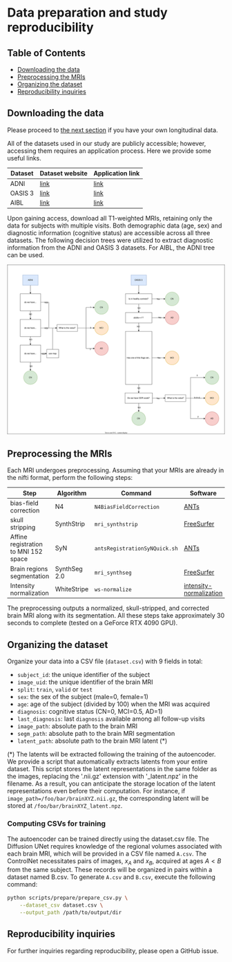 # Data preparation and study reproducibility

## Table of Contents
- [Downloading the data](#downloading-the-data)
- [Preprocessing the MRIs](#preprocessing-the-mris)
- [Organizing the dataset](#organizing-the-dataset)
- [Reproducibility inquiries](#reproducibility-inquiries)

## Downloading the data

Please proceed to [the next section](#preprocessing-the-mris) if you have your own longitudinal data.


All of the datasets used in our study are publicly accessible; however, accessing them requires an application process. Here we provide some useful links. 

| Dataset | Dataset website                            | Application link                                            |
| ------- | ------------------------------------------ | ----------------------------------------------------------- |
| ADNI    | [link](https://adni.loni.usc.edu/)         | [link](https://adni.loni.usc.edu/data-samples/access-data/) |
| OASIS 3 | [link](https://www.oasis-brains.org/#data) | [link](https://www.oasis-brains.org/#data)                  |
| AIBL    | [link](https://aibl.org.au/)               | [link](https://ida.loni.usc.edu/login.jsp)                  |

Upon gaining access, download all T1-weighted MRIs, retaining only the data for subjects with multiple visits. Both demographic data (age, sex) and diagnostic information (cognitive status) are accessible across all three datasets. The following decision trees were utilized to extract diagnostic information from the ADNI and OASIS 3 datasets. For AIBL, the ADNI tree can be used.

![decision-tree](assets/diagnosis_decision_tree.drawio.svg)


## Preprocessing the MRIs

Each MRI undergoes preprocessing. Assuming that your MRIs are already in the nifti format, perform the following steps:

| Step                                 | Algorithm    | Command                       | Software                                                     |
| ------------------------------------ | ------------ | ----------------------------- | ------------------------------------------------------------ |
| bias-field correction                | N4           | `N4BiasFieldCorrection`       | [ANTs](https://github.com/ANTsX/ANTs)                        |
| skull stripping                      | SynthStrip   | `mri_synthstrip`              | [FreeSurfer](https://surfer.nmr.mgh.harvard.edu/)            |
| Affine registration to MNI 152 space | SyN          | `antsRegistrationSyNQuick.sh` | [ANTs](https://github.com/ANTsX/ANTs)                        |
| Brain regions segmentation           | SynthSeg 2.0 | `mri_synthseg`                | [FreeSurfer](https://surfer.nmr.mgh.harvard.edu/)            |
| Intensity normalization              | WhiteStripe  | `ws-normalize`                | [intensity-normalization](https://github.com/jcreinhold/intensity-normalization) |

The preprocessing outputs a normalized, skull-stripped, and corrected brain MRI along with its segmentation. All these steps take approximately 30 seconds to complete (tested on a GeForce RTX 4090 GPU).

## Organizing the dataset

Organize your data into a CSV file (`dataset.csv`) with 9 fields in total:

* `subject_id`: the unique identifier of the subject
* `image_uid`: the unique identifier of the brain MRI
* `split`: `train`, `valid` or `test`
* `sex`: the sex of the subject (male=0, female=1)
* `age`: age of the subject (divided by 100) when the MRI was acquired 
* `diagnosis`: cognitive status (CN=0, MCI=0.5, AD=1) 
* `last_diagnosis`: last `diagnosis` available among all follow-up visits 
* `image_path`: absolute path to the brain MRI
* `segm_path`: absolute path to the brain MRI segmentation
* `latent_path`: absolute path to the brain MRI latent (*)

(*) The latents will be extracted following the training of the autoencoder. We provide a script that automatically extracts latents from your entire dataset. This script stores the latent representations in the same folder as the images, replacing the '.nii.gz' extension with '_latent.npz' in the filename. As a result, you can anticipate the storage location of the latent representations even before their computation. For instance, if `image_path=/foo/bar/brainXYZ.nii.gz`, the corresponding latent will be stored at `/foo/bar/brainXYZ_latent.npz`.

### Computing CSVs for training

The autoencoder can be trained directly using the dataset.csv file. The Diffusion UNet requires knowledge of the regional volumes associated with each brain MRI, which will be provided in a CSV file named `A.csv`. The ControlNet necessitates pairs of images, $x_A$ and $x_B$, acquired at ages $A < B$ from the same subject. These records will be organized in pairs within a dataset named B.csv. To generate `A.csv` and `B.csv`, execute the following command:

```bash
python scripts/prepare/prepare_csv.py \
    --dataset_csv dataset.csv \
    --output_path /path/to/output/dir
```

## Reproducibility inquiries

For further inquiries regarding reproducibility, please open a GitHub issue.